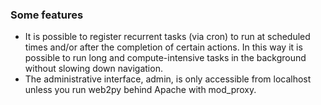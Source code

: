 ### Some features
* It is possible to register recurrent tasks (via cron) to run at scheduled times and/or after the completion of certain actions. In this way it is possible to run long and compute-intensive tasks in the background without slowing down navigation.
* The administrative interface, admin, is only accessible from localhost unless you run web2py behind Apache with mod_proxy.
